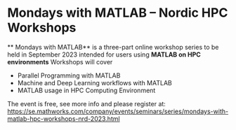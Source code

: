 # Mondays with MATLAB – Nordic HPC Workshops

** Mondays with MATLAB** is a three-part online workshop series to be held in
September 2023 intended for users using **MATLAB on HPC environments**
Workshops will cover

* Parallel Programming with MATLAB
* Machine and Deep Learning workflows with MATLAB
* MATLAB usage in HPC Computing Environment

The event is free, see more info and please register at: https://se.mathworks.com/company/events/seminars/series/mondays-with-matlab-hpc-workshops-nrd-2023.html    
